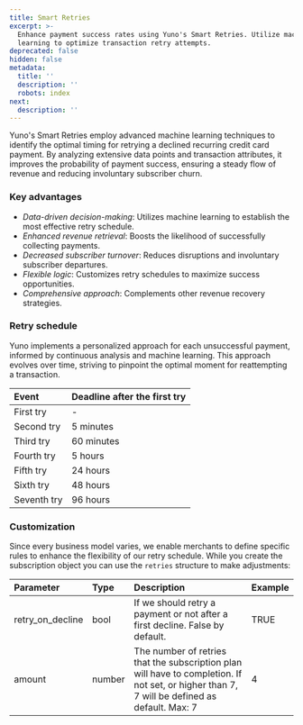 ```yaml
---
title: Smart Retries
excerpt: >-
  Enhance payment success rates using Yuno's Smart Retries. Utilize machine
  learning to optimize transaction retry attempts.
deprecated: false
hidden: false
metadata:
  title: ''
  description: ''
  robots: index
next:
  description: ''
---
```

Yuno's Smart Retries employ advanced machine learning techniques to identify the optimal timing for retrying a declined recurring credit card payment. By analyzing extensive data points and transaction attributes, it improves the probability of payment success, ensuring a steady flow of revenue and reducing involuntary subscriber churn.

### Key advantages

* *Data-driven decision-making*: Utilizes machine learning to establish the most effective retry schedule.
* *Enhanced revenue retrieval*: Boosts the likelihood of successfully collecting payments.
* *Decreased subscriber turnover*: Reduces disruptions and involuntary subscriber departures.
* *Flexible logic*: Customizes retry schedules to maximize success opportunities.
* *Comprehensive approach*: Complements other revenue recovery strategies.

### Retry schedule

Yuno implements a personalized approach for each unsuccessful payment, informed by continuous analysis and machine learning. This approach evolves over time, striving to pinpoint the optimal moment for reattempting a transaction. 

| Event       | Deadline after the first try |
| :---------- | :--------------------------- |
| First try   | -                            |
| Second try  | 5 minutes                    |
| Third try   | 60 minutes                   |
| Fourth try  | 5 hours                      |
| Fifth try   | 24 hours                     |
| Sixth try   | 48 hours                     |
| Seventh try | 96 hours                     |

### Customization

Since every business model varies, we enable merchants to define specific rules to enhance the flexibility of our retry schedule. While you create the subscription object you can use the `retries` structure to make adjustments: 

| Parameter          | Type   | Description                                                                                                                                  | Example |
| :----------------- | :----- | :------------------------------------------------------------------------------------------------------------------------------------------- | :------ |
| retry\_on\_decline | bool   | If we should retry a payment or not after a first decline. False by default.                                                                 | TRUE    |
| amount             | number | The number of retries that the subscription plan will have to completion. If not set, or higher than 7, 7 will be defined as default. Max: 7 | 4       |
